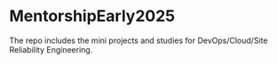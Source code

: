 # MentorshipEarly2025

The repo includes the mini projects and studies for DevOps/Cloud/Site Reliability Engineering.
